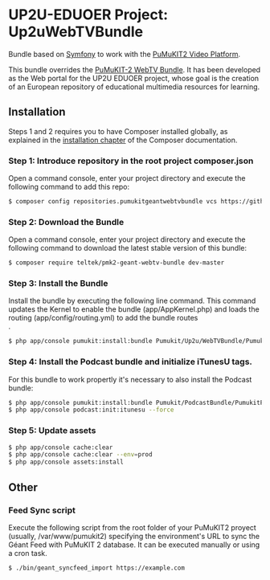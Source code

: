 # UP2U-EDUOER Project: Up2uWebTVBundle

Bundle based on [Symfony](http://symfony.com/) to work with the [PuMuKIT2 Video Platform](https://github.com/campusdomar/PuMuKIT2/blob/2.1.x/README.md).

This bundle overrides the [PuMuKIT-2 WebTV Bundle](https://github.com/campusdomar/PuMuKIT2/tree/master/src/Pumukit/WebTVBundle). It has been developed as the Web portal for the UP2U EDUOER project, whose goal is the creation of an European repository of educational multimedia resources for learning.

Installation
------------

Steps 1 and 2 requires you to have Composer installed globally, as explained
in the [installation chapter](https://getcomposer.org/doc/00-intro.md)
of the Composer documentation.


### Step 1: Introduce repository in the root project composer.json

Open a command console, enter your project directory and execute the
following command to add this repo:

```bash
$ composer config repositories.pumukitgeantwebtvbundle vcs https://github.com/teltek/PuMuKIT2-geant-bundle.git
```


### Step 2: Download the Bundle

Open a command console, enter your project directory and execute the
following command to download the latest stable version of this bundle:

```bash
$ composer require teltek/pmk2-geant-webtv-bundle dev-master
```


### Step 3: Install the Bundle

Install the bundle by executing the following line command. This command updates the Kernel to enable the bundle (app/AppKernel.php) and loads the routing (app/config/routing.yml) to add the bundle routes\
.

```bash
$ php app/console pumukit:install:bundle Pumukit/Up2u/WebTVBundle/PumukitUp2uWebTVBundle
```

### Step 4: Install the Podcast bundle and initialize iTunesU tags.

For this bundle to work propertly it's necessary to also install the Podcast bundle:
```bash
$ php app/console pumukit:install:bundle Pumukit/PodcastBundle/PumukitPodcastBundle
$ php app/console podcast:init:itunesu --force
```


### Step 5: Update assets

```bash
$ php app/console cache:clear
$ php app/console cache:clear --env=prod
$ php app/console assets:install
```

## Other

### Feed Sync script

Execute the following script from the root folder of your PuMuKIT2 proyect (usually, /var/www/pumukit2) specifying the environment's URL to sync the Géant Feed with PuMuKIT 2 database. It can be executed manually or using a cron task.
```bash
$ ./bin/geant_syncfeed_import https://example.com
```
